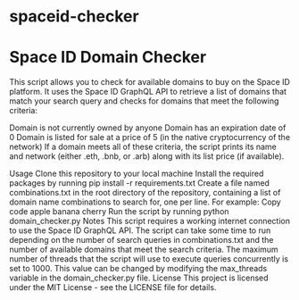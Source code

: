 # spaceid-checker

<h1>Space ID Domain Checker</h1>
This script allows you to check for available domains to buy on the Space ID platform. It uses the Space ID GraphQL API to retrieve a list of domains that match your search query and checks for domains that meet the following criteria:

Domain is not currently owned by anyone
Domain has an expiration date of 0
Domain is listed for sale at a price of 5 (in the native cryptocurrency of the network)
If a domain meets all of these criteria, the script prints its name and network (either .eth, .bnb, or .arb) along with its list price (if available).

Usage
Clone this repository to your local machine
Install the required packages by running pip install -r requirements.txt
Create a file named combinations.txt in the root directory of the repository, containing a list of domain name combinations to search for, one per line. For example:
Copy code
apple
banana
cherry
Run the script by running python domain_checker.py
Notes
This script requires a working internet connection to use the Space ID GraphQL API.
The script can take some time to run depending on the number of search queries in combinations.txt and the number of available domains that meet the search criteria.
The maximum number of threads that the script will use to execute queries concurrently is set to 1000. This value can be changed by modifying the max_threads variable in the domain_checker.py file.
License
This project is licensed under the MIT License - see the LICENSE file for details.
